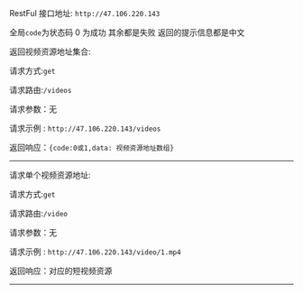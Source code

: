 RestFul 接口地址: `http://47.106.220.143`

全局`code`为状态码 0 为成功 其余都是失败 返回的提示信息都是中文

返回视频资源地址集合:

请求方式:`get`

请求路由:`/videos`

请求参数：无

请求示例 : `http://47.106.220.143/videos`

返回响应：`{code:0或1,data: 视频资源地址数组}`

---

请求单个视频资源地址:

请求方式:`get`

请求路由:`/video`

请求参数：无

请求示例 : `http://47.106.220.143/video/1.mp4`

返回响应：对应的短视频资源

---
